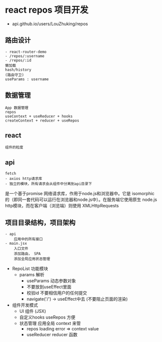 # react repos 项目开发
- api.github.io/users/LouZhuking/repos








## 路由设计
    - react-router-demo
    - /repos/:username
    - /repos/:id
    懒加载
    hash/history
    (路由守卫)
    useParams : username
## 数据管理
    App 数据管理
    repos
    useContext + useReducer + hooks
    createContext + reducer + useRepos
## react
    组件的粒度
## api 
    fetch 
    - axios http请求库
    - 独立的模块，所有请求会从组件中分离到api目录下
  是一个基于promise 网络请求库，作用于node.js和浏览器中。它是 isomorphic的（即同一套代码可以运行在浏览器和node.js中）。在服务端它使用原生 node.js http模块，而在客户端（浏览端）则使用 XMLHttpRequests

## 项目目录结构，项目架构
    - api 
        应用中的所有接口
    - main.jsx
        入口文件
        添加路由， SPA
        添加全局应用状态管理

- RepoList 功能模块
    - params 解析
        - useParams 动态参数对象
        - 不要放到useEffect里面
        - 校验id
            不要相信用户的任何提交
        - navigate('/') -> useEffect中去 (不要阻止页面的渲染)
- 组件开发模式
    - UI 组件 (JSX)
    - 自定义hooks useRepos 方便
    - 状态管理 应用全局 context 来管
        - repos loading error => context value
        - useReducer  reducer 函数 
    